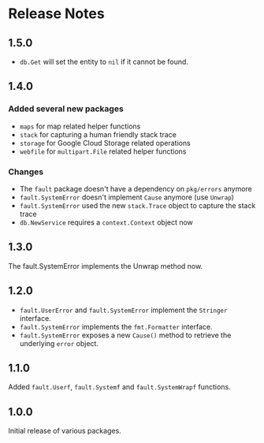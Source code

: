 Release Notes
=============

## 1.5.0

- `db.Get` will set the entity to `nil` if it cannot be found.

## 1.4.0

### Added several new packages

- `maps` for map related helper functions
- `stack` for capturing a human friendly stack trace
- `storage` for Google Cloud Storage related operations
- `webfile` for `multipart.File` related helper functions

### Changes

- The `fault` package doesn't have a dependency on `pkg/errors` anymore
- `fault.SystemError` doesn't implement `Cause` anymore (use `Unwrap`)
- `fault.SystemError` used the new `stack.Trace` object to capture the stack trace
- `db.NewService` requires a `context.Context` object now

## 1.3.0

The fault.SystemError implements the Unwrap method now.

## 1.2.0

- `fault.UserError` and `fault.SystemError` implement the `Stringer` interface.
- `fault.SystemError` implements the `fmt.Formatter` interface.
- `fault.SystemError` exposes a new `Cause()` method to retrieve the underlying `error` object.

## 1.1.0

Added `fault.Userf`, `fault.Systemf` and `fault.SystemWrapf` functions.

## 1.0.0

Initial release of various packages.